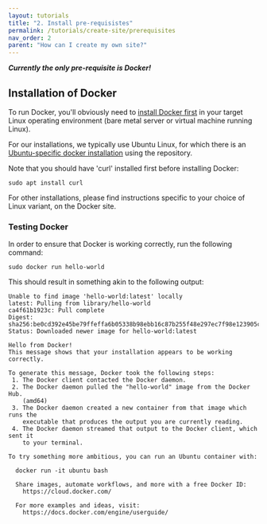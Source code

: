 ```yaml
---
layout: tutorials
title: "2. Install pre-requisistes"
permalink: /tutorials/create-site/prerequisites
nav_order: 2
parent: "How can I create my own site?"
---
```


***Currently the only pre-requisite is Docker!***

## Installation of Docker

To run Docker, you'll obviously need to [install Docker first](https://docs.docker.com/engine/installation/) in your target Linux operating environment (bare metal server or virtual machine running Linux).

For our installations, we typically use Ubuntu Linux, for which there is an [Ubuntu-specific docker installation](https://docs.docker.com/engine/installation/linux/docker-ce/ubuntu/#install-using-the-repository) using the repository.

Note that you should have 'curl' installed first before installing Docker:

```
sudo apt install curl
```

For other installations, please find instructions specific to your choice of Linux variant, on the Docker site.

### Testing Docker

In order to ensure that Docker is working correctly, run the following command:

```
sudo docker run hello-world
```

This should result in something akin to the following output:

```
Unable to find image 'hello-world:latest' locally
latest: Pulling from library/hello-world
ca4f61b1923c: Pull complete
Digest: sha256:be0cd392e45be79ffeffa6b05338b98ebb16c87b255f48e297ec7f98e123905c
Status: Downloaded newer image for hello-world:latest

Hello from Docker!
This message shows that your installation appears to be working correctly.

To generate this message, Docker took the following steps:
 1. The Docker client contacted the Docker daemon.
 2. The Docker daemon pulled the "hello-world" image from the Docker Hub.
    (amd64)
 3. The Docker daemon created a new container from that image which runs the
    executable that produces the output you are currently reading.
 4. The Docker daemon streamed that output to the Docker client, which sent it
    to your terminal.

To try something more ambitious, you can run an Ubuntu container with:

  docker run -it ubuntu bash

  Share images, automate workflows, and more with a free Docker ID:
    https://cloud.docker.com/

  For more examples and ideas, visit:
    https://docs.docker.com/engine/userguide/
```
